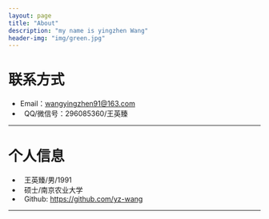 ```yaml
---
layout: page
title: "About"
description: "my name is yingzhen Wang"
header-img: "img/green.jpg"
---
```





# 联系方式

*   Email：wangyingzhen91@163.com
*   QQ/微信号：296085360/王英臻
* * *

# 个人信息

*   王英臻/男/1991
*   硕士/南京农业大学 
*   Github: <https://github.com/yz-wang>

* * *
